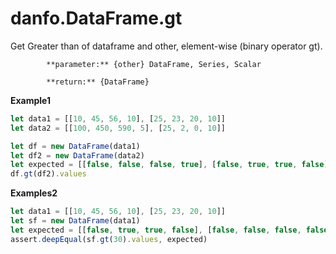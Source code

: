 # danfo.DataFrame.gt

Get Greater than of dataframe and other, element-wise \(binary operator gt\).

            **parameter:** {other} DataFrame, Series, Scalar

            **return:** {DataFrame}

**Example1**

```javascript
let data1 = [[10, 45, 56, 10], [25, 23, 20, 10]]
let data2 = [[100, 450, 590, 5], [25, 2, 0, 10]]

let df = new DataFrame(data1)
let df2 = new DataFrame(data2)
let expected = [[false, false, false, true], [false, true, true, false]]
df.gt(df2).values
```

**Examples2**

```javascript
let data1 = [[10, 45, 56, 10], [25, 23, 20, 10]]
let sf = new DataFrame(data1)
let expected = [[false, true, true, false], [false, false, false, false]]
assert.deepEqual(sf.gt(30).values, expected)
```

